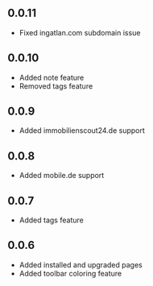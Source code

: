 ## 0.0.11

* Fixed ingatlan.com subdomain issue

## 0.0.10

* Added note feature
* Removed tags feature

## 0.0.9

* Added immobilienscout24.de support

## 0.0.8

* Added mobile.de support

## 0.0.7

* Added tags feature

## 0.0.6

* Added installed and upgraded pages
* Added toolbar coloring feature
